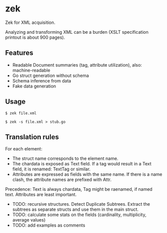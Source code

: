 zek
===

Zek for XML acquisition.

Analyzing and transforming XML can be a burden (XSLT specification printout is about 900 pages).

Features
--------

* Readable Document summaries (tag, attribute utilization), also: machine-readable
* Go struct generation without schema
* Schema inference from data
* Fake data generation

Usage
-----

```shell
$ zek file.xml
```

```
$ zek -s file.xml > stub.go
```

Translation rules
-----------------

For each element:

* The struct name corresponds to the element name.
* The chardata is exposed as Text field. If a tag would result in a Text field,
  it is renamed: TextTag or similar.
* Attributes are expressed as fields with the same name. If there is a name
  clash, the attribute names are prefixed with Attr.

Precedence: Text is always chardata, Tag might be raenamed, if named text.
Attributes are least important.

* TODO: recursive structures. Detect Duplicate Subtrees. Extract the subtrees as
  separate structs and use them in the main struct.
* TODO: calculate some stats on the fields (cardinality, multiplicity, average values)
* TODO: add examples as comments
